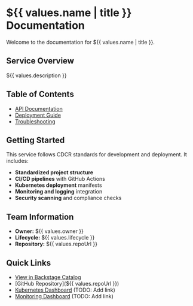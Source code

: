 # ${{ values.name | title }} Documentation

Welcome to the documentation for ${{ values.name | title }}.

## Service Overview

${{ values.description }}

## Table of Contents

- [API Documentation](api.md)
- [Deployment Guide](deployment.md) 
- [Troubleshooting](troubleshooting.md)

## Getting Started

This service follows CDCR standards for development and deployment. It includes:

- **Standardized project structure**
- **CI/CD pipelines** with GitHub Actions
- **Kubernetes deployment** manifests
- **Monitoring and logging** integration
- **Security scanning** and compliance checks

## Team Information

- **Owner:** ${{ values.owner }}
- **Lifecycle:** ${{ values.lifecycle }}
- **Repository:** ${{ values.repoUrl }}

## Quick Links

- [View in Backstage Catalog](../../)
- [GitHub Repository](${{ values.repoUrl }})
- [Kubernetes Dashboard](#) (TODO: Add link)
- [Monitoring Dashboard](#) (TODO: Add link)